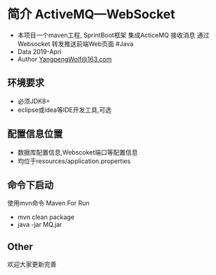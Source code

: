 # 简介 ActiveMQ—WebSocket

* 本项目一个maven工程, SprintBoot框架 集成ActiceMQ 接收消息 通过Websocket 
 转发推送前端Web页面
 #Java 
 * Data 2019-Apri
* Author YangpengWolf@163.com

## 环境要求

* 必须JDK8+
* eclipse或idea等IDE开发工具,可选

## 配置信息位置

* 数据库配置信息,Webscoket端口等配置信息
* 均位于resources/application.properties

## 命令下启动

  使用mvn命令 Maven For Run

* mvn clean package
* java -jar MQ.jar


## Other
 欢迎大家更新完善 

